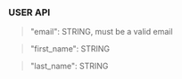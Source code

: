 ### USER API

> "email": STRING, must be a valid email

> "first_name": STRING

> "last_name": STRING
